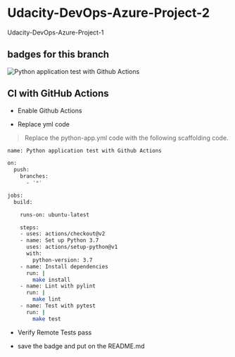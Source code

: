 # Udacity-DevOps-Azure-Project-2
Udacity-DevOps-Azure-Project-1

badges for this branch
----------------------

![Python application test with Github Actions](https://github.com/jfcb853/Udacity-DevOps-Azure-Project-2/workflows/Python%20application%20test%20with%20Github%20Actions/badge.svg?branch=hello-github-actions)

## CI with GitHub Actions

* Enable Github Actions

* Replace yml code

> Replace the python-app.yml code with the following scaffolding code.

```sh
name: Python application test with Github Actions

on: 
  push:
    branches:
      - '*'

jobs:
  build:

    runs-on: ubuntu-latest

    steps:
    - uses: actions/checkout@v2
    - name: Set up Python 3.7
      uses: actions/setup-python@v1
      with:
        python-version: 3.7
    - name: Install dependencies
      run: |
        make install
    - name: Lint with pylint
      run: |
        make lint
    - name: Test with pytest
      run: |
        make test
```

* Verify Remote Tests pass

* save the badge and put on the README.md



